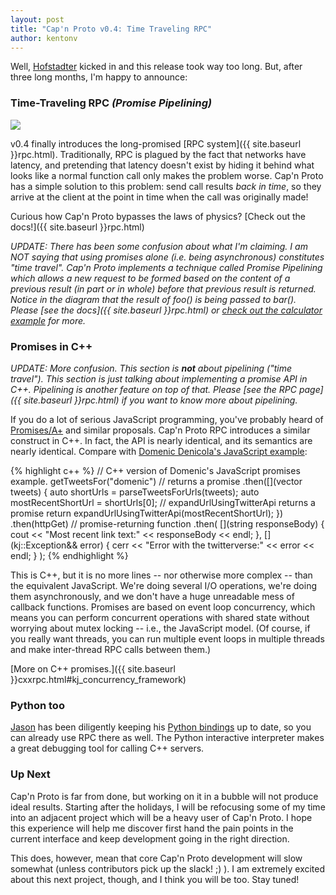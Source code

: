 ```yaml
---
layout: post
title: "Cap'n Proto v0.4: Time Traveling RPC"
author: kentonv
---
```


Well, [Hofstadter](http://en.wikipedia.org/wiki/Hofstadter's_law) kicked in and this release took
way too long.  But, after three long months, I'm happy to announce:

### Time-Traveling RPC _(Promise Pipelining)_

<img src='{{ site.baseurl }}images/time-travel.png' style='max-width:639px'>

v0.4 finally introduces the long-promised [RPC system]({{ site.baseurl }}rpc.html).  Traditionally,
RPC is plagued by the fact that networks have latency, and pretending that latency doesn't exist by
hiding it behind what looks like a normal function call only makes the problem worse.
Cap'n Proto has a simple solution to this problem:  send call results _back in time_, so they
arrive at the client at the point in time when the call was originally made!

Curious how Cap'n Proto bypasses the laws of physics?
[Check out the docs!]({{ site.baseurl }}rpc.html)

_UPDATE:  There has been some confusion about what I'm claiming.  I am NOT saying that using
promises alone (i.e. being asynchronous) constitutes "time travel".  Cap'n Proto implements a
technique called Promise Pipelining which allows a new request to be formed based on the content
of a previous result (in part or in whole) before that previous result is returned.  Notice in the
diagram that the result of foo() is being passed to bar().  Please
[see the docs]({{ site.baseurl }}rpc.html) or
[check out the calculator example](https://github.com/kentonv/capnproto/blob/master/c++/samples)
for more._

### Promises in C++

_UPDATE:  More confusion.  This section is **not** about pipelining ("time travel").  This section
is just talking about implementing a promise API in C++.  Pipelining is another feature on top of
that.  Please [see the RPC page]({{ site.baseurl }}rpc.html) if you want to know more about
pipelining._

If you do a lot of serious JavaScript programming, you've probably heard of
[Promises/A+](http://promisesaplus.com/) and similar proposals.  Cap'n Proto RPC introduces a
similar construct in C++.  In fact, the API is nearly identical, and its semantics are nearly
identical.  Compare with
[Domenic Denicola's JavaScript example](http://domenic.me/2012/10/14/youre-missing-the-point-of-promises/):

{% highlight c++ %}
// C++ version of Domenic's JavaScript promises example.
getTweetsFor("domenic") // returns a promise
  .then([](vector<Tweet> tweets) {
    auto shortUrls = parseTweetsForUrls(tweets);
    auto mostRecentShortUrl = shortUrls[0];
    // expandUrlUsingTwitterApi returns a promise
    return expandUrlUsingTwitterApi(mostRecentShortUrl);
  })
  .then(httpGet) // promise-returning function
  .then(
    [](string responseBody) {
      cout << "Most recent link text:" << responseBody << endl;
    },
    [](kj::Exception&& error) {
      cerr << "Error with the twitterverse:" << error << endl;
    }
  );
{% endhighlight %}

This is C++, but it is no more lines -- nor otherwise more complex -- than the equivalent
JavaScript.  We're doing several I/O operations, we're doing them asynchronously, and we don't
have a huge unreadable mess of callback functions.  Promises are based on event loop concurrency,
which means you can perform concurrent operations with shared state without worrying about mutex
locking -- i.e., the JavaScript model.  (Of course, if you really want threads, you can run
multiple event loops in multiple threads and make inter-thread RPC calls between them.)

[More on C++ promises.]({{ site.baseurl }}cxxrpc.html#kj_concurrency_framework)

### Python too

[Jason](https://github.com/jparyani) has been diligently keeping his
[Python bindings](http://jparyani.github.io/pycapnp/) up to date, so you can already use RPC there
as well.  The Python interactive interpreter makes a great debugging tool for calling C++ servers.

### Up Next

Cap'n Proto is far from done, but working on it in a bubble will not produce ideal results.
Starting after the holidays, I will be refocusing some of my time into an adjacent project which
will be a heavy user of Cap'n Proto.  I hope this experience will help me discover first hand
the pain points in the current interface and keep development going in the right direction.

This does, however, mean that core Cap'n Proto development will slow somewhat (unless contributors
pick up the slack! ;) ).  I am extremely excited about this next project, though, and I think you
will be too.  Stay tuned!
